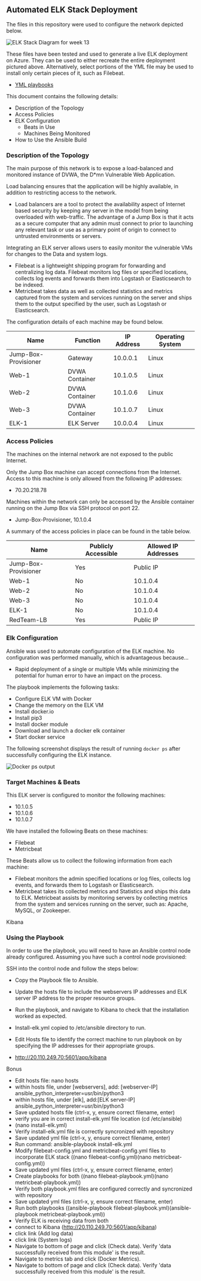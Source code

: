 ## Automated ELK Stack Deployment

The files in this repository were used to configure the network depicted below.

![ELK Stack Diagram for week 13](https://github.com/Equinox0287/Cyber-Security/blob/main/Diagrams/Draw-iO_13F.PNG)

These files have been tested and used to generate a live ELK deployment on Azure. They can be used to either recreate the entire deployment pictured above. Alternatively, select portions of the YML file may be used to install only certain pieces of it, such as Filebeat.

  - [YML playbooks](https://github.com/Equinox0287/Cyber-Security/tree/main/Ansible)

This document contains the following details:
- Description of the Topology
- Access Policies
- ELK Configuration
  - Beats in Use
  - Machines Being Monitored
- How to Use the Ansible Build


### Description of the Topology

The main purpose of this network is to expose a load-balanced and monitored instance of DVWA, the D*mn Vulnerable Web Application.

Load balancing ensures that the application will be highly available, in addition to restricting access to the network.
- Load balancers are a tool to protect the availability aspect of Internet based security by keeping any server in the model from being overloaded with web-traffic. The advantage of a Jump Box is that it acts as a secure computer that any admin must connect to prior to launching any relevant task or use as a primary point of origin to connect to untrusted environments or servers.

Integrating an ELK server allows users to easily monitor the vulnerable VMs for changes to the Data and system logs.
- Filebeat is a lightweight shipping program for forwarding and centralizing log data. Filebeat monitors log files or specified locations, collects log events and forwards them into Logstash or Elasticsearch to be indexed.
- Metricbeat takes data as well as collected statistics and metrics captured from the system and services running on the server and ships them to the output specified by the user, such as Logstash or Elasticsearch. 

The configuration details of each machine may be found below.

| Name                 | Function     | IP Address | Operating System |
|----------------------|--------------|------------|------------------|
| Jump-Box-Provisioner | Gateway      | 10.0.0.1   | Linux            |
| Web-1                |DVWA Container| 10.1.0.5   | Linux            |
| Web-2                |DVWA Container| 10.1.0.6   | Linux            |
| Web-3                |DVWA Container| 10.1.0.7   | Linux            |
| ELK-1                | ELK Server   | 10.0.0.4   | Linux            |

### Access Policies

The machines on the internal network are not exposed to the public Internet. 

Only the Jump Box machine can accept connections from the Internet. Access to this machine is only allowed from the following IP addresses:
- 70.20.218.78

Machines within the network can only be accessed by the Ansible container running on the Jump Box via SSH protocol on port 22.
- Jump-Box-Provisioner, 10.1.0.4

A summary of the access policies in place can be found in the table below.

| Name                 | Publicly Accessible | Allowed IP Addresses |
|----------------------|---------------------|----------------------|
| Jump-Box-Provisioner | Yes                 | Public IP            |
| Web-1                | No                  | 10.1.0.4             |
| Web-2                | No                  | 10.1.0.4             |
| Web-3                | No                  | 10.1.0.4             |
| ELK-1                | No                  | 10.1.0.4             |
| RedTeam-LB           | Yes                 | Public IP            |

### Elk Configuration

Ansible was used to automate configuration of the ELK machine. No configuration was performed manually, which is advantageous because...
- Rapid deployment of a single or multiple VMs while minimizing the potential for human error to have an impact on the process.

The playbook implements the following tasks:
- Configure ELK VM with Docker
- Change the memory on the ELK VM
- Install docker.io
- Install pip3
- Install docker module
- Download and launch a docker elk container
- Start docker service

The following screenshot displays the result of running `docker ps` after successfully configuring the ELK instance.

![Docker ps output](https://github.com/Equinox0287/Cyber-Security/blob/main/Images/ELK_Screenshot_part-4_Step-9.PNG)

### Target Machines & Beats
This ELK server is configured to monitor the following machines:
- 10.1.0.5
- 10.1.0.6
- 10.1.0.7

We have installed the following Beats on these machines:
- Filebeat
- Metricbeat

These Beats allow us to collect the following information from each machine:
- Filebeat monitors the admin specified locations or log files, collects log events, and forwards them to Logstash or Elasticsearch.
- Metricbeat takes its collected metrics and Statistics and ships this data to ELK. Metricbeat assists by monitoring servers by collecting metrics from the system and services running on the server, such as: Apache, MySQL, or Zookeeper.

Kibana
 


### Using the Playbook
In order to use the playbook, you will need to have an Ansible control node already configured. Assuming you have such a control node provisioned: 

SSH into the control node and follow the steps below:
- Copy the Playbook file to Ansible.
- Update the hosts file to include the webservers IP addresses and ELK server IP address to the proper resource groups.
- Run the playbook, and navigate to Kibana to check that the installation worked as expected.

- Install-elk.yml copied to /etc/ansible directory to run.
- Edit Hosts file to identify the correct machine to run playbook on by specifying the IP addresses for their appropriate groups.
- http://20.110.249.70:5601/app/kibana

Bonus

- Edit hosts file: nano hosts
- within hosts file, under [webservers], add: [webserver-IP] ansible_python_interpreter=usr/bin/python3
- within hosts file, under [elk], add:[ELK server-IP] ansible_python_interpreter=usr/bin/python3
- Save updated hosts file (ctrl-x, y, ensure correct filename, enter)
- verify you are in correct install-elk.yml file location (cd /etc/ansible)
- (nano install-elk.yml)
- Verify install-elk.yml file is correctly syncronized with repository
- Save updated yml file (ctrl-x, y, ensure correct filename, enter)
- Run command: ansible-playbook install-elk.yml
- Modify filebeat-config.yml and metricbeat-config.yml files to incorporate ELK stack ((nano filebeat-config.yml)(nano metricbeat-config.yml))
- Save updated yml files (ctrl-x, y, ensure correct filename, enter)
- Create playbooks for both ((nano filebeat-playbook.yml)(nano metricbeat-playbook.yml))
- Verify both playbook.yml files are configured correctly and syncronized with repository
- Save updated yml files (ctrl-x, y, ensure correct filename, enter)
- Run both playbooks ((ansible-playbook filebeat-playbook.yml)(ansible-playbook metricbeat-playbook.yml))
- Verify ELK is receiving data from both
- connect to Kibana (http://20.110.249.70:5601/app/kibana)
- click link (Add log data)
- click link (System logs)
- Navigate to bottom of page and click (Check data). Verify 'data successfully received from this module' is the result.
- Navigate to metrics tab and click (Docker Metrics). 
- Navigate to bottom of page and click (Check data). Verify 'data successfully received from this module' is the result.
